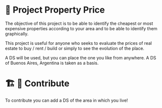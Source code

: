 # 🏡 Project Property Price

The objective of this project is to be able to identify the cheapest or most expensive properties according to your area and to be able to identify them graphically.

This project is useful for anyone who seeks to evaluate the prices of real estate to buy / rent / build or simply to see the evolution of the place.

A DS will be used, but you can place the one you like from anywhere. A DS of Buenos Aires, Argentina is taken as a basis.


# 🏗️ 🔨 Contribute

To contribute you can add a DS of the area in which you live!
